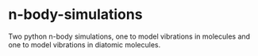# n-body-simulations
Two python n-body simulations, one to model vibrations in molecules and one to model vibrations in diatomic molecules.
